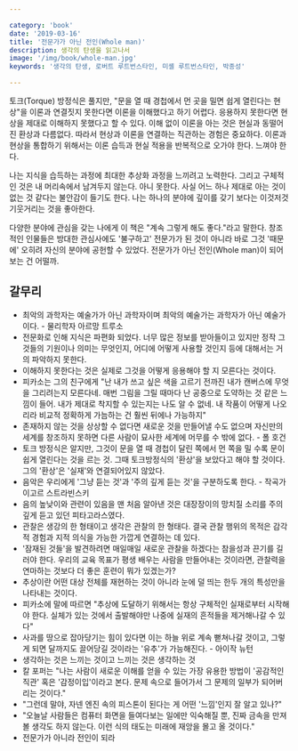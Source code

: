 ```yaml
---

category: 'book'
date: '2019-03-16'
title: '전문가가 아닌 전인(Whole man)'
description: 생각의 탄생을 읽고나서
image: '/img/book/whole-man.jpg'
keywords: '생각의 탄생, 로버트 루트번스타인, 미셸 루트번스타인, 박종성'

---
```


토크(Torque) 방정식은 풀지만, "문을 열 때 경첩에서 먼 곳을 밀면 쉽게 열린다는 현상"을 이론과 연결짓지 못한다면 이론을 이해했다고 하기 어렵다. 응용하지 못한다면 현상을 제대로 이해하지 못했다고 할 수 있다. 이해 없이 이론을 아는 것은 현실과 동떨어진 환상과 다름없다. 따라서 현상과 이론을 연결하는 직관하는 경험은 중요하다. 이론과 현상을 통합하기 위해서는 이론 습득과 현실 적용을 반복적으로 오가야 한다. 느껴야 한다. 

나는 지식을 습득하는 과정에 최대한 추상화 과정을 느끼려고 노력한다. 그리고 구체적인 것은 내 머리속에서 남겨두지 않는다. 아니 못한다. 사실 어느 하나 제대로 아는 것이 없는 것 같다는 불안감이 들기도 한다. 나는 하나의 분야에 깊이를 갖기 보다는 이것저것 기웃거리는 것을 좋아한다.

다양한 분야에 관심을 갖는 나에게 이 책은 "계속 그렇게 해도 좋다."라고 말한다. 창조적인 인물들은  방대한 관심사에도 '불구하고' 전문가가 된 것이 아니라 바로 그것 '때문에' 오히려 자신의 분야에 공헌할 수 있었다. 전문가가 아닌 전인(Whole man)이 되어보는 건 어떨까.

## 갈무리

- 최악의 과학자는 예술가가 아닌 과학자이며 최악의 예술가는 과학자가 아닌 예술가이다. - 물리학자 아르망 트루소
- 전문화로 인해 지식은 파편화 되었다. 너무 많은 정보를 받아들이고 있지만 정작 그것들의 기원이나 의미는 무엇인지, 어디에 어떻게 사용할 것인지 등에 대해서는 거의 파악하지 못한다.
- 이해하지 못한다는 것은 실제로 그것을 어떻게 응용해야 할 지 모른다는 것이다.
- 피카소는 그의 친구에게 "난 내가 쓰고 싶은 색을 고르기 전까진 내가 캔버스에 무엇을 그리려는지 모른다네. 매번 그림을 그릴 때마다 난 공중으로 도약하는 것 같은 느낌이 들어. 내가 제대로 착지할 수 있는지는 나도 알 수 없네. 내 작품이 어떻게 나오리라 비교적 정확하게 가늠하는 건 훨씬 뒤에나 가능하지"
- 존재하지 않는 것을 상상할 수 없다면 새로운 것을 만들어낼 수도 없으며
자신만의 세계를 창조하지 못하면 다른 사람이 묘사한 세계에 머무를 수 밖에 없다. - 폴 호건
- 토크 방정식은 알지만, 그것이 문을 열 때 경첩이 달린 쪽에서 먼 쪽을 밀 수록 문이 쉽게 열린다는 것을 르는 것. 그때 토크방정식의 '환상'을 보았다고 해야 할 것이다. 그의 '환상'은 '실재'와 연결되어있지 않았다.
- 음악은 우리에게 '그냥 듣는 것'과 '주의 깊게 듣는 것'을 구분하도록 한다. - 작곡가 이고르 스트라빈스키
- 음의 높낮이와 관련이 있음을 맨 처음 알아낸 것은 대장장이의 망치질 소리를 주의 깊게 듣고 있던 피타고라스였다.
- 관찰은 생강의 한 형태이고 생각은 관찰의 한 형태다. 결국 관찰 행위의 목적은 감각적 경험과 지적 의식을 가능한 가깝게 연결하는 데 있다.
- '잠재된 것들'을 발견하려면 매일매일 새로운 관찰을 하겠다는 참을성과 끈기를 길러야 한다. 우리의 교육 목표가 평생 배우는 사람을 만들어내는 것이라면, 관찰력을 연마하는 것보다 더 좋은 훈련이 뭐가 있겠는가?
- 추상이란 어떤 대상 전체를 재현하는 것이 아니라 눈에 덜 띄는 한두 개의 특성만을 나타내는 것이다.
- 피카소에 말에 따르면 "추상에 도달하기 위해서는 항상 구체적인 실재로부터 시작해야 한다. 실체가 있는 것에서 출발해야만 나중에 실재의 흔적들을 제거해나갈 수 있다"
- 사과를 땅으로 잡아당기는 힘이 있다면 이는 하늘 위로 계속 뻗쳐나갈 것이고, 그렇게 되면 달까지도 끌어당길 것이라는 '유추'가 가능해진다. - 아이작 뉴턴
- 생각하는 것은 느끼는 것이고 느끼는 것은 생각하는 것
- 칼 포퍼는 "나는 사람이 새로운 이해를 얻을 수 있는 가장 유용한 방법이 '공감적인 직관' 혹은 '감정이입'이라고 본다. 문제 속으로 들어가서 그 문제의 일부가 되어버리는 것이다."
- "그런데 말야, 자넨 엔진 속의 피스톤이 된다는 게 어떤 '느낌'인지 잘 알고 있나?"
- "오늘날 사람들은 컴퓨터 화면을 들여다보는 일에만 익숙해질 뿐, 진짜 금속을 만져볼 생각도 하지 않는다. 이런 식의 태도는 미래에 재앙을 몰고 올 것이다."
- 전문가가 아니라 전인이 되라